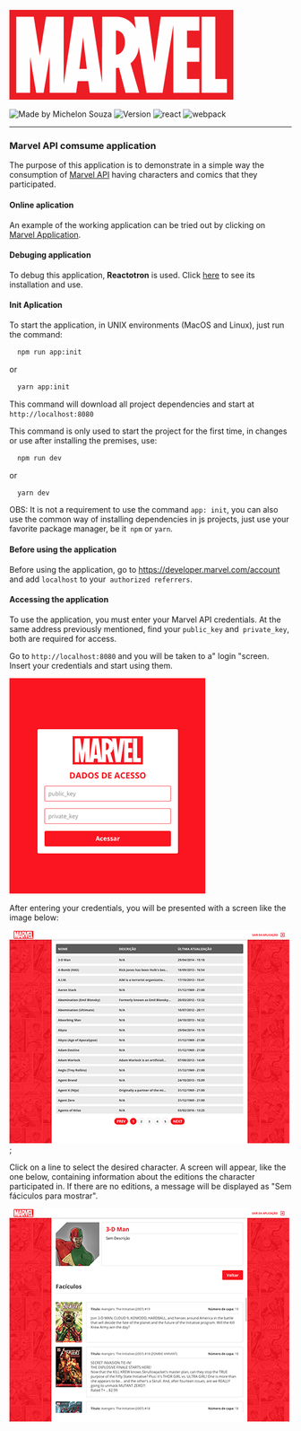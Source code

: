 ![Marvel Logo](/.github/logo.png)


![Made by Michelon Souza](https://img.shields.io/badge/made%20by-Michelon%20Souza-%23f0131e) ![Version](https://img.shields.io/github/package-json/v/michelonsouza/michelonsouza.github.io?color=f0131e) ![react](https://img.shields.io/badge/react-^16.13-blue?logo=react&style=flat&color=f0131e) ![webpack](https://img.shields.io/badge/webpack-^4.42.0-blue?logo=webpack&style=flat&color=f0131e)

---
### Marvel API comsume application
The purpose of this application is to demonstrate in a simple way the consumption of [Marvel API](https://developer.marvel.com/) having characters and comics that they participated.

#### Online aplication
An example of the working application can be tried out by clicking on [Marvel Application](https://hungry-darwin-1f8115.netlify.com/).

#### Debuging application
To debug this application, **Reactotron** is used. Click [here](https://github.com/infinitered/reactotron) to see its installation and use.

#### Init Aplication
To start the application, in UNIX environments (MacOS and Linux), just run the command:

```bash
  npm run app:init
```
or
```bash
  yarn app:init
```

This command will download all project dependencies and start at `http://localhost:8080`

This command is only used to start the project for the first time, in changes or use after installing the premises, use:

```bash
  npm run dev
```
or
```bash
  yarn dev
```

OBS: It is not a requirement to use the command `app: init`, you can also use the common way of installing dependencies in js projects, just use your favorite package manager, be it` npm` or `yarn`.

#### Before using the application
Before using the application, go to https://developer.marvel.com/account and add `localhost` to your` authorized referrers`.

#### Accessing the application
To use the application, you must enter your Marvel API credentials. At the same address previously mentioned, find your `public_key` and` private_key`, both are required for access.

Go to `http://localhost:8080` and you will be taken to a" login "screen. Insert your credentials and start using them.

![login-screen](/.github/login-screen.png)

After entering your credentials, you will be presented with a screen like the image below:

![characters-screen](/.github/characters-screen.png);

Click on a line to select the desired character. A screen will appear, like the one below, containing information about the editions the character participated in. If there are no editions, a message will be displayed as "Sem fáciculos para mostrar".

![single-character-screen](/.github/single-character-screen.png)
